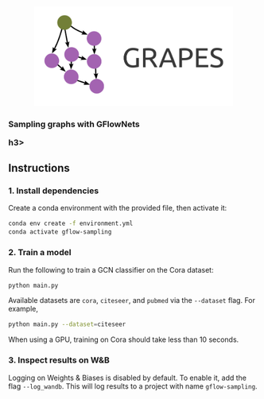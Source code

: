 
<p style="text-align:center;">
  <img src="grapes-logo.png" alt="drawing" style="width:400px;"/>
  <h3>Sampling graphs with GFlowNets</p>h3>
</p>

## Instructions

### 1. Install dependencies

Create a conda environment with the provided file, then activate it:

```sh
conda env create -f environment.yml
conda activate gflow-sampling
```

### 2. Train a model

Run the following to train a GCN classifier on the Cora dataset:

```sh
python main.py
```

Available datasets are `cora`, `citeseer`, and `pubmed` via the `--dataset` flag. For example,

```sh
python main.py --dataset=citeseer
```

When using a GPU, training on Cora should take less than 10 seconds.

### 3. Inspect results on W&B

Logging on Weights & Biases is disabled by default. To enable it, add the flag `--log_wandb`.
This will log results to a project with name `gflow-sampling`.
